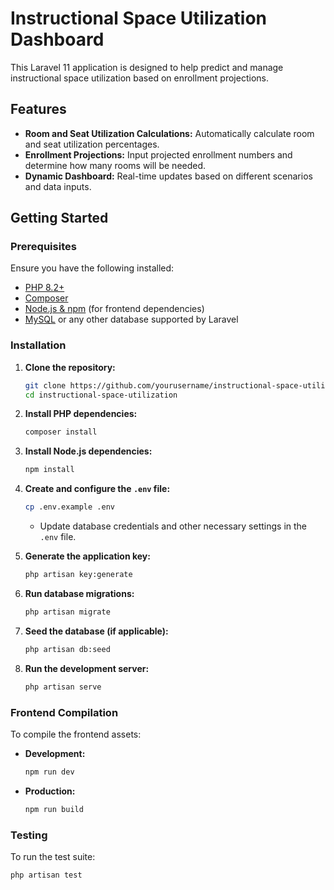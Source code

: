 # Instructional Space Utilization Dashboard

This Laravel 11 application is designed to help predict and manage instructional space utilization based on enrollment projections.

## Features

- **Room and Seat Utilization Calculations:** Automatically calculate room and seat utilization percentages.
- **Enrollment Projections:** Input projected enrollment numbers and determine how many rooms will be needed.
- **Dynamic Dashboard:** Real-time updates based on different scenarios and data inputs.

## Getting Started

### Prerequisites

Ensure you have the following installed:

- [PHP 8.2+](https://www.php.net/)
- [Composer](https://getcomposer.org/)
- [Node.js & npm](https://nodejs.org/) (for frontend dependencies)
- [MySQL](https://www.mysql.com/) or any other database supported by Laravel

### Installation

1. **Clone the repository:**
    ```bash
    git clone https://github.com/yourusername/instructional-space-utilization.git
    cd instructional-space-utilization
    ```

2. **Install PHP dependencies:**
    ```bash
    composer install
    ```

3. **Install Node.js dependencies:**
    ```bash
    npm install
    ```

4. **Create and configure the `.env` file:**
    ```bash
    cp .env.example .env
    ```
   - Update database credentials and other necessary settings in the `.env` file.

5. **Generate the application key:**
    ```bash
    php artisan key:generate
    ```

6. **Run database migrations:**
    ```bash
    php artisan migrate
    ```

7. **Seed the database (if applicable):**
    ```bash
    php artisan db:seed
    ```

8. **Run the development server:**
    ```bash
    php artisan serve
    ```

### Frontend Compilation

To compile the frontend assets:

- **Development:**
    ```bash
    npm run dev
    ```

- **Production:**
    ```bash
    npm run build
    ```

### Testing

To run the test suite:

```bash
php artisan test
